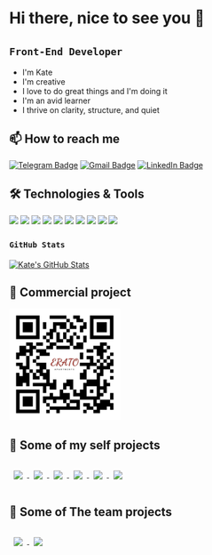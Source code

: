 # Hi there, nice to see you 👋

## `Front-End Developer`

- I'm Kate
- I'm creative
- I love to do great things and I'm doing it
- I'm an avid learner
- I thrive on clarity, structure, and quiet

## 📫 How to reach me

[![Telegram Badge](https://img.shields.io/badge/Telegram-informational?style=flat&logo=Telegram&logoColor=white&color=1086CA)](https://t.me/KaterynaB0rysenko)
[![Gmail Badge](https://img.shields.io/badge/Gmail-informational?style=flat&logo=Gmail&logoColor=white&color=D54B3C)](mailto:k.borysenko.kyiv@gmail.com)
[![LinkedIn Badge](https://img.shields.io/badge/LinkedIn-informational?style=flat&logo=LinkedIn&logoColor=white&color=0D76A8)](https://www.linkedin.com/in/kateryna-borysenko-176b0b216/)

## 🛠️ Technologies & Tools

![](https://img.shields.io/badge/HTML5-E34F26?style=for-the-badge&logo=html5&logoColor=white)
![](https://img.shields.io/badge/CSS3-1572B6?style=for-the-badge&logo=css3&logoColor=white)
![](https://img.shields.io/badge/Sass-CC6699?style=for-the-badge&logo=sass&logoColor=white)
![](https://img.shields.io/badge/JavaScript-EFD53C?style=for-the-badge&logo=javascript&logoColor=black)
![](https://img.shields.io/badge/React-20232A?style=for-the-badge&logo=react&logoColor=61DAFB)
![](https://img.shields.io/badge/Redux-774ABD?style=for-the-badge&logo=redux&logoColor=fff)
![](https://img.shields.io/badge/Webpack-89CFF3?style=for-the-badge&logo=webpack&logoColor=000)
![](https://img.shields.io/badge/Figma-1D1D1D?style=for-the-badge&logo=figma&logoColor=fff)
![](https://img.shields.io/badge/Photoshop-2FA4F6?style=for-the-badge&logo=photoshop&logoColor=fff)
![](https://img.shields.io/badge/GitHub-1D1D1D?style=for-the-badge&logo=github&logoColor=fff)

<!-- ![](https://img.shields.io/badge/typescript-3074C0?style=for-the-badge&logo=typescript&logoColor=fff) -->

### `GitHub Stats`

<a href="https://github.com/kateryna-borysenko/kateryna-borysenko">
  <img align="center" src="https://github-readme-stats.vercel.app/api/top-langs/?username=kateryna-borysenko&title_color=ffffff&show_icons=true&text_color=c9cacc&icon_color=2bbc8a&bg_color=1d1f21&langs_count=3" alt="Kate's GitHub Stats" />
</a>

## 📌 Сommercial project

<a href="https://erato-greece.com">
  <img src="./assets/qr-code.svg" width="200">
</a>

## 📌 Some of my self projects

<a href="https://github.com/Kateryna-Borysenko/goit-react-hw-08-phonebook">
  <img align="center" style="margin:1rem 0.5rem" src="https://github-readme-stats.vercel.app/api/pin/?username=kateryna-borysenko&repo=goit-react-hw-08-phonebook&title_color=ffffff&text_color=c9cacc&icon_color=white&bg_color=1A2B34" />
</a>
<a href="https://github.com/Kateryna-Borysenko/goit-react-hw-05-movies">
  <img align="center" style="margin:1rem 0.5rem" src="https://github-readme-stats.vercel.app/api/pin/?username=kateryna-borysenko&repo=goit-react-hw-05-movies&title_color=ffffff&text_color=c9cacc&icon_color=white&bg_color=1A2B34" />
</a>
<a href="https://github.com/Kateryna-Borysenko/goit-react-hw-04-hooks-feedback">
  <img align="center" style="margin:1rem 0.5rem" src="https://github-readme-stats.vercel.app/api/pin/?username=kateryna-borysenko&repo=goit-react-hw-04-hooks-feedback&title_color=ffffff&text_color=c9cacc&icon_color=white&bg_color=1A2B34" />
</a>
<a href="https://github.com/Kateryna-Borysenko/react-hooks-todo-app">
  <img align="center" style="margin:1rem 0.5rem" src="https://github-readme-stats.vercel.app/api/pin/?username=kateryna-borysenko&repo=react-hooks-todo-app&title_color=ffffff&text_color=c9cacc&icon_color=white&bg_color=1A2B34" />
</a>
<a href="https://github.com/Kateryna-Borysenko/goit-react-hw-04-hooks-images">
  <img align="center" style="margin:1rem 0.5rem" src="https://github-readme-stats.vercel.app/api/pin/?username=kateryna-borysenko&repo=goit-react-hw-04-hooks-images&title_color=ffffff&text_color=c9cacc&icon_color=white&bg_color=1A2B34" />
</a>
<a href="https://github.com/Kateryna-Borysenko/web-studio">
  <img align="center" style="margin:1rem 0.5rem" src="https://github-readme-stats.vercel.app/api/pin/?username=kateryna-borysenko&repo=web-studio&title_color=ffffff&text_color=c9cacc&icon_color=white&bg_color=1A2B34" />
</a>

## 📌 Some of The team projects

<a href="https://github.com/mryevhenii07/new-project">
  <img align="center" style="margin:1rem 0.5rem" src="https://github-readme-stats.vercel.app/api/pin/?username=mryevhenii07&repo=new-project&title_color=ffffff&text_color=c9cacc&icon_color=white&bg_color=1A2B34" />
</a>
<a href="https://github.com/SlavaLutsenko/goit-moviesProject-g1">
  <img align="center" style="margin:1rem 0.5rem" src="https://github-readme-stats.vercel.app/api/pin/?username=SlavaLutsenko&repo=goit-moviesProject-g1&title_color=ffffff&text_color=c9cacc&icon_color=white&bg_color=1A2B34" />
</a>
